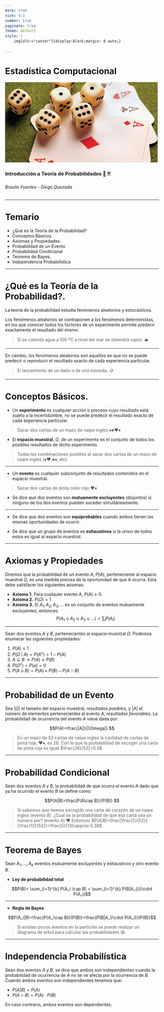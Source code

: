 ```yaml
---
marp: true
size: 4:3
number: true
paginate: true
theme: default
style: |
    img[alt~="center"]{display:block;margin: 0 auto;}

---
```

Estadística Computacional
===
![center  h:400](./imagenes/probabilidades.jpg)
### Introducción a Teoría de Probabilidades :game_die: :black_joker: 
###### Braulio Fuentes - Diego Quezada

---
# Temario
- ¿Qué es la Teoría de la Probabilidad?
- Conceptos Básicos.
- Axiomas y Propiedades.
- Probabilidad de un Evento
- Probabilidad Condicional
- Teorema de Bayes.
- Independencia Probabilística

---
# ¿Qué es la Teoría de la Probabilidad?.
La teoría de la probabilidad estudia fenómenos aleatorios y estocásticos. 

Los fenómenos aleatorios se contraponen a los fenómenos deterministas, en los que conocer todos los factores de un experimento permite predecir exactamente el resultado del mismo. 
> Si se calienta agua a 100 ºC a nivel del mar se obtendrá vapor. :teapot:
***
En cambio, los fenómenos aleatorios son aquellos en que no se puede predecir o reproducir el resultado exacto de cada experiencia particular. 
> El lanzamiento de un dado o de una moneda. :coin:



---
# Conceptos Básicos.

- Un **experimento** es cualquier acción o proceso cuyo resultado está sujeto a la incertidumbre, no se puede predecir el resultado exacto de cada experiencia particular.
> Sacar dos cartas de un mazo de naipe ingles :spades::clubs::hearts::diamonds:

- El **espacio muestral**, $\Omega$, de un experimento es el conjunto de todos los posibles resultados de dicho experimento.
> Todas las combinaciones posibles al sacar dos cartas de un mazo de naipe ingles (:spades::hearts:,:clubs::diamonds:, etc)

***

- Un **evento** es cualquier subconjunto de resultados contenidos en el espacio muestral.
> Sacar dos cartas de pinta color rojo :hearts::diamonds: 

-  Se dice que dos eventos son **mutuamente excluyentes** (disjuntos) si ninguno de los dos eventos pueden suceder simultáneamente.
***
- Se dice que dos eventos son **equiprobables** cuando ambos tienen las mismas oportunidades de ocurrir.

- Se dice que un grupo de eventos es **exhaustivos** si la union de todos estos es igual al espacio muestral.

---
# Axiomas y Propiedades

Diremos que la probabilidad de un evento $A$, $P(A)$, perteneciente al espacio muestral $\Omega$, es una medida precisa de la oportunidad de que $A$ ocurra. Esta debe satisfacer los siguientes axiomas:

- **Axioma 1.** Para cualquier evento $A$, $P(A)\ge0$.
- **Axioma 2.** $P(\Omega)=1$
- **Axioma 3.** Si $A_1, A_2, A_3, \dots$ es un conjunto de eventos mutuamente excluyentes, entonces:
$$ P(A_1\cup A_2\cup A_3\cup \dots)=\sum_i P(A_i) $$

***
Sean dos eventos $A$ y $B$, pertenecientes al espacio muestral $\Omega$. Podemos enumerar las siguientes propiedades:

1. $P(A) \le 1$ 
2. $P(\Omega\setminus A)=P(A^c)=1-P(A)$
3. $A\subseteq B \rightarrow P(A)\le P(B)$
4. $P(\Omega^c)=P(\varnothing)=0$
5. $P(A \cup B) = P(A) + P(B) - P(A \cap B)$

---
# Probabilidad de un Evento

Sea $|\Omega|$ el tamaño del espacio muestral, *resultados posibles*, y $|A|$ el número de elementos pertenecientes al evento $A$, *resultados favorables*. La probabilidad de ocurrencia del evento $A$ viene dada por:

$$P(A)=\frac{|A|}{|\Omega|} $$

> En un mazo de 52 cartas de naipe ingles la cantidad de cartas de pinta roja, :hearts::diamonds:, es 26.
>Con lo que la probabilidad de escoger una carta de pinta roja es igual $\frac{26}{52}=0.5$ 


---
# Probabilidad Condicional
Sean dos eventos $A$ y $B$, la probabilidad de que ocurra el evento $A$ dado que ya ha ocurrido el evento $B$ se define como:

$$P(A|B)=\frac{P(A\cap B)}{P(B)} $$

> Si sabemos que hemos escogido una carta de corazón de un naipe ingles (evento $B$). ¿Cual es la probabilidad de que esa carta sea un número par? (evento $A$) :hearts:
> Entonces $P(A|B)=\frac{\frac{5}{52}}{\frac{13}{52}}=\frac{5}{13}\approx 0.38$

---
# Teorema de Bayes

Sean $A_1, \dots,  A_k$ eventos mutuamente excluyentes y exhaustivos y otro evento $B$.


- **Ley de probabilidad total**



$$P(B)= \sum_{i=1}^{k} P(A_i \cap B) = \sum_{i=1}^{k} P(B|A_{i})\cdot P(A_i)$$
***
- **Regla de Bayes**

$$P(A_i|B)=\frac{P(A_i\cap B)}{P(B)}=\frac{P(B|A_i)\cdot P(A_i)}{P(B)}$$

> Si existen pocos eventos en la partición se puede realizar un diagrama de árbol para calcular las probabilidades :smile:.  

---
# Independencia Probabilística

Sean dos eventos $A$ y $B$, se dice que ambos son independientes cuando la probabilidad de ocurrencia de $A$ no se ve afecta por la ocurrencia de $B$. 
Cuando ambos eventos son independientes tenemos que:

- $P(A | B) = P(A)$
- $P(A \cap B) = P(A) \cdot P(B)$

En caso contrario, ambos eventos son dependientes.


